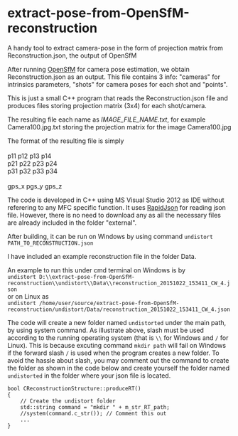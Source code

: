 # extract-pose-from-OpenSfM-reconstruction
A handy tool to extract camera-pose in the form of projection matrix from Reconstruction.json, the output of OpenSfM

After running [OpenSfM](https://github.com/mapillary/OpenSfM) for camera pose estimation, we obtain Reconstruction.json as an output. This file contains 3 info: "cameras" for intrinsics parameters, "shots" for camera poses for each shot and "points".

This is just a small C++ program that reads the Reconstruction.json file and produces files storing projection matrix (3x4) for each shot/camera. 

The resulting file each name as _IMAGE_FILE_NAME.txt_, for example Camera100.jpg.txt storing the projection matrix for the image Camera100.jpg

The format of the resulting file is simply<br>
<br>
p11 p12 p13 p14<br>
p21 p22 p23 p24<br>
p31 p32 p33 p34<br>
<br>
gps_x pgs_y gps_z<br>

The code is developed in C++ using MS Visual Studio 2012 as IDE without referering to any MFC specific function. It uses [RapidJson](http://rapidjson.org/) for reading json file. However, there is no need to download any as all the necessary files are already included in the folder "external".

After building, it can be run on Windows by using command
`undistort PATH_TO_RECONSTRUCTION.json`<br>

I have included an example reconstruction file in the folder Data. <br>

An example to run this under cmd terminal on Windows is by <br>
`undistort D:\\extract-pose-from-OpenSfM-reconstruction\\undistort\\Data\\reconstruction_20151022_153411_CW_4.json`<br>
or on Linux as<br>
`undistort /home/user/source/extract-pose-from-OpenSfM-reconstruction/undistort/Data/reconstruction_20151022_153411_CW_4.json`

The code will create a new folder named `undistorted` under the main path, by using system command. As illustrate above, slash must be used according to the running operating system (that is `\\` for Windows and `/` for Linux). This is because excuting command `mkdir path` will fail on Windows if the forward slash `/` is used when the program creates a new folder. To avoid the hassle about slash, you may comment out the command to create the folder as shown in the code below and create yourself the folder named `undistorted` in the folder where your json file is located.

```
bool CReconstructionStructure::produceRT()
{
	// Create the undistort folder
	std::string command = "mkdir " + m_str_RT_path;
	//system(command.c_str()); // Comment this out
	...
}
```  



